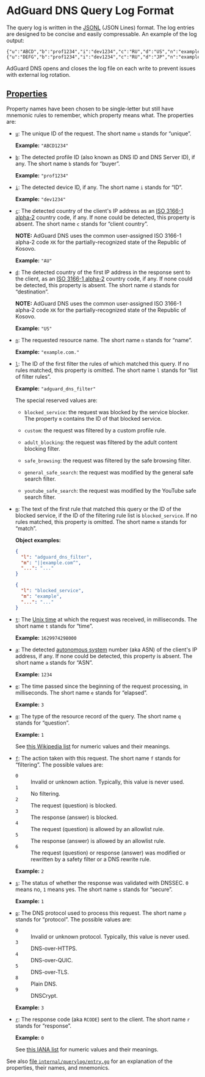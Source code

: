  #  AdGuard DNS Query Log Format

The query log is written in the [JSONL][jsonl] (JSON Lines) format.  The log
entries are designed to be concise and easily compressable.  An example of the
log output:

```jsonl
{"u":"ABCD","b":"prof1234","i":"dev1234","c":"RU","d":"US","n":"example.com.","l":"cdef5678","m":"||example.com^","t":1628590394000,"a":1234,"e":5,"q":1,"f":2,"s":0,"p":8,"r":0}
{"u":"DEFG","b":"prof1234","i":"dev1234","c":"RU","d":"JP","n":"example.org.","l":"hijk9012","m":"||example.org^","t":1628590394100,"a":6789,"e":6,"q":1,"f":2,"s":0,"p":8,"r":0}
```

AdGuard DNS opens and closes the log file on each write to prevent issues with
external log rotation.

[jsonl]: https://jsonlines.org/



##  <a href="#properties" id="properties" name="properties">Properties</a>

Property names have been chosen to be single-letter but still have mnemonic
rules to remember, which property means what.  The properties are:

 *  <a href="#properties-u" id="properties-u" name="properties-u">`u`</a>:
    The unique ID of the request.  The short name `u` stands for “unique”.

    **Example:** `"ABCD1234"`

 *  <a href="#properties-b" id="properties-b" name="properties-b">`b`</a>:
    The detected profile ID (also known as DNS ID and DNS Server ID), if any.
    The short name `b` stands for “buyer”.

    **Example:** `"prof1234"`

 *  <a href="#properties-i" id="properties-i" name="properties-i">`i`</a>:
    The detected device ID, if any.  The short name `i` stands for “ID”.

    **Example:** `"dev1234"`

 *  <a href="#properties-c" id="properties-c" name="properties-c">`c`</a>:
    The detected country of the client's IP address as an [ISO 3166-1
    alpha-2][wiki-iso] country code, if any.  If none could be detected, this
    property is absent.  The short name `c` stands for “client country”.

    **NOTE:** AdGuard DNS uses the common user-assigned ISO 3166-1 alpha-2 code
    `XK` for the partially-recognized state of the Republic of Kosovo.

    **Example:** `"AU"`

 *  <a href="#properties-d" id="properties-d" name="properties-d">`d`</a>:
    The detected country of the first IP address in the response sent to the
    client, as an [ISO 3166-1 alpha-2][wiki-iso] country code, if any.  If none
    could be detected, this property is absent.  The short name `d` stands for
    “destination”.

    **NOTE:** AdGuard DNS uses the common user-assigned ISO 3166-1 alpha-2 code
    `XK` for the partially-recognized state of the Republic of Kosovo.

    **Example:** `"US"`

 *  <a href="#properties-n" id="properties-n" name="properties-n">`n`</a>:
    The requested resource name.  The short name `n` stands for “name”.

    **Example:** `"example.com."`

 *  <a href="#properties-l" id="properties-l" name="properties-l">`l`</a>:
    The ID of the first filter the rules of which matched this query.  If no
    rules matched, this property is omitted.  The short name `l` stands for
    “list of filter rules”.

    **Example:** `"adguard_dns_filter"`

    The special reserved values are:

     *  `blocked_service`: the request was blocked by the service blocker.  The
        property `m` contains the ID of that blocked service.

     *  `custom`: the request was filtered by a custom profile rule.

     *  `adult_blocking`: the request was filtered by the adult content blocking
        filter.

     *  `safe_browsing`: the request was filtered by the safe browsing filter.

     *  `general_safe_search`: the request was modified by the general safe
        search filter.

     *  `youtube_safe_search`: the request was modified by the YouTube safe
        search filter.

 *  <a href="#properties-m" id="properties-m" name="properties-m">`m`</a>:
    The text of the first rule that matched this query or the ID of the blocked
    service, if the ID of the filtering rule list is `blocked_service`.  If no
    rules matched, this property is omitted.  The short name `m` stands for
    “match”.

    **Object examples:**

    ```json
    {
      "l": "adguard_dns_filter",
      "m": "||example.com^",
      "...": "..."
    }
    ```

    ```json
    {
      "l": "blocked_service",
      "m": "example",
      "...": "..."
    }
    ```

 *  <a href="#properties-t" id="properties-t" name="properties-t">`t`</a>:
    The [Unix time][wiki-unix] at which the request was received, in
    milliseconds.  The short name `t` stands for “time”.

    **Example:** `1629974298000`

 *  <a href="#properties-a" id="properties-a" name="properties-a">`a`</a>:
    The detected [autonomous system][wiki-asn] number (aka ASN) of the client's
    IP address, if any.  If none could be detected, this property is absent.
    The short name `a` stands for “ASN”.

    **Example:** `1234`

 *  <a href="#properties-e" id="properties-e" name="properties-e">`e`</a>:
    The time passed since the beginning of the request processing, in
    milliseconds.  The short name `e` stands for “elapsed”.

    **Example:** `3`

 *  <a href="#properties-q" id="properties-q" name="properties-q">`q`</a>:
    The type of the resource record of the query.  The short name `q` stands for
    “question”.

    **Example:** `1`

    See [this Wikipedia list][wiki-dnsrr] for numeric values and their meanings.

 *  <a href="#properties-f" id="properties-f" name="properties-f">`f`</a>:
    The action taken with this request.  The short name `f` stands for
    “filtering”.  The possible values are:

    <dl>
        <dt>
            <code>0</code>
        </dt>
        <dd>
            Invalid or unknown action.  Typically, this value is never used.
        </dd>
        <dt>
            <code>1</code>
        </dt>
        <dd>
            No filtering.
        <dt>
            <code>2</code>
        </dt>
        <dd>
            The request (question) is blocked.
        </dd>
        <dt>
            <code>3</code>
        </dt>
        <dd>
            The response (answer) is blocked.
        </dd>
        <dt>
            <code>4</code>
        </dt>
        <dd>
            The request (question) is allowed by an allowlist rule.
        </dd>
        <dt>
            <code>5</code>
        </dt>
        <dd>
            The response (answer) is allowed by an allowlist rule.
        </dd>
        <dt>
            <code>6</code>
        </dt>
        <dd>
            The request (question) or response (answer) was modified or
            rewritten by a safety filter or a DNS rewrite rule.
        </dd>
    </dl>

    **Example:** `2`

 *  <a href="#properties-s" id="properties-s" name="properties-s">`s`</a>:
    The status of whether the response was validated with DNSSEC.  `0` means no,
    `1` means yes.  The short name `s` stands for “secure”.

    **Example:** `1`

 *  <a href="#properties-p" id="properties-p" name="properties-p">`p`</a>:
    The DNS protocol used to process this request.  The short name `p` stands
    for “protocol”.  The possible values are:

    <dl>
        <dt>
            <code>0</code>
        </dt>
        <dd>
            Invalid or unknown protocol.  Typically, this value is never used.
        </dd>
        <dt>
            <code>3</code>
        </dt>
        <dd>
            DNS-over-HTTPS.
        </dd>
        <dt>
            <code>4</code>
        </dt>
        <dd>
            DNS-over-QUIC.
        </dd>
        <dt>
            <code>5</code>
        </dt>
        <dd>
            DNS-over-TLS.
        </dd>
        <dt>
            <code>8</code>
        </dt>
        <dd>
            Plain DNS.
        </dd>
        <dt>
            <code>9</code>
        </dt>
        <dd>
            DNSCrypt.
        </dd>
    </dl>

    **Example:** `3`

 *  <a href="#properties-r" id="properties-r" name="properties-r">`r`</a>:
    The response code (aka `RCODE`) sent to the client.  The short name `r`
    stands for “response”.

    **Example:** `0`

    See [this IANA list][iana-rcode] for numeric values and their meanings.

See also [file `internal/querylog/entry.go`][file-entry.go] for an explanation
of the properties, their names, and mnemonics.

[file-entry.go]: ../internal/querylog/entry.go
[iana-rcode]:    https://www.iana.org/assignments/dns-parameters/dns-parameters.xhtml#dns-parameters-6
[wiki-asn]:      https://en.wikipedia.org/wiki/Autonomous_system_(Internet)
[wiki-dnsrr]:    https://en.wikipedia.org/wiki/List_of_DNS_record_types
[wiki-iso]:      https://en.wikipedia.org/wiki/ISO_3166-1_alpha-2
[wiki-unix]:     https://en.wikipedia.org/wiki/Unix_time
